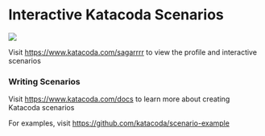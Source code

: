 # Interactive Katacoda Scenarios

[![](http://shields.katacoda.com/katacoda/sagarrrr/count.svg)](https://www.katacoda.com/sagarrrr "Get your profile on Katacoda.com")

Visit https://www.katacoda.com/sagarrrr to view the profile and interactive scenarios

### Writing Scenarios
Visit https://www.katacoda.com/docs to learn more about creating Katacoda scenarios

For examples, visit https://github.com/katacoda/scenario-example
